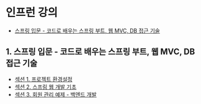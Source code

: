 # 인프런 강의

- [스프링 입문 - 코드로 배우는 스프링 부트, 웹 MVC, DB 접근 기술](https://www.inflearn.com/course/%EC%8A%A4%ED%94%84%EB%A7%81-%EC%9E%85%EB%AC%B8-%EC%8A%A4%ED%94%84%EB%A7%81%EB%B6%80%ED%8A%B8/dashboard)

## 1. 스프링 입문 - 코드로 배우는 스프링 부트, 웹 MVC, DB 접근 기술

- [섹션 1. 프로젝트 환경설정](https://velog.io/@ehfdl5252/Spring-%EC%8A%A4%ED%94%84%EB%A7%81-%EC%9E%85%EB%AC%B8%ED%95%98%EA%B8%B0-1-%ED%94%84%EB%A1%9C%EC%A0%9D%ED%8A%B8-%ED%99%98%EA%B2%BD%EC%84%A4%EC%A0%95)
- [섹션 2. 스프링 웹 개발 기초](https://velog.io/@ehfdl5252/Spring-%EC%8A%A4%ED%94%84%EB%A7%81-%EC%9E%85%EB%AC%B8%ED%95%98%EA%B8%B0-2-%EC%8A%A4%ED%94%84%EB%A7%81-%EC%9B%B9-%EA%B0%9C%EB%B0%9C-%EA%B8%B0%EC%B4%88)
- [섹션 3. 회원 관리 예제 - 백엔드 개발](https://velog.io/@ehfdl5252/Spring-%ED%9A%8C%EC%9B%90-%EA%B4%80%EB%A6%AC-%EC%98%88%EC%A0%9C-%EB%B0%B1%EC%97%94%EB%93%9C-%EA%B0%9C%EB%B0%9C#%ED%9A%8C%EC%9B%90-%EB%A6%AC%ED%8F%AC%EC%A7%80%ED%86%A0%EB%A6%AC-%EC%BC%80%EC%9D%B4%EC%8A%A4-%EC%9E%91%EC%84%B1)
